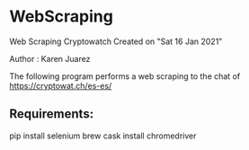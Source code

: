 # WebScraping

Web Scraping Cryptowatch
Created on "Sat 16 Jan 2021"

Author : Karen Juarez


The following program performs a web scraping to the chat of https://cryptowat.ch/es-es/

## Requirements:

pip install selenium
brew cask install chromedriver
